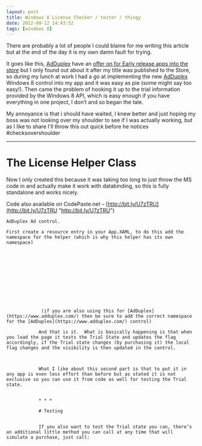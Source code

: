 ```yaml
---
layout: post
title: Windows 8 License Checker / tester / thingy
date: 2012-09-12 14:43:52
tags: [windows 8]
---
```


There are probably a lot of people I could blame for me writing this article but at the end of the day it is my own damn fault for trying.

It goes like this, [AdDuplex](https://www.adduplex.com/) have an [offer on for Early release apps into the store](http://blog.adduplex.com/2012/07/adduplex-for-windows-8-is-here.html) but I only found out about it after my title was published to the Store, so during my lunch at work I had a go at implementing the new [AdDuplex](https://www.adduplex.com/) Windows 8 control into my app and it was easy as pie (some might say too easy!).  Then came the problem of hooking it up to the trial information provided by the Windows 8 API, which is easy enough if you have everything in one project, I don’t and so began the tale.

My annoyance is that i should have waited, I knew better and just hoping my boss was not looking over my shoulder to see if I was actually working, but as I like to share I’ll throw this out quick before he notices #checksovershoulder

* * *

# The License Helper Class

Now I only created this because it was taking too long to just throw the MS code in and actually make it work with databinding, so this is fully standalone and works nicely.

Code also available on CodePaste.net – [http://bit.ly/U7zTRU](http://bit.ly/U7zTRU "http://bit.ly/U7zTRU")

    AdDuplex Ad control.
    
    First create a resource entry in your App.XAML, to do this add the namespace for the helper (which is why this helper has its own namespace)
    
    
    
    
        
        
            
            
                
                
                    
                
                 (if you are also using this for [AdDuplex](https://www.adduplex.com/) then be sure to add the correct namespace for the [AdDuplex](https://www.adduplex.com/) control)
                
                And that is it.  What is basically happening is that when you load the page it tests the Trial State and updates the flag accordingly, if the Trial state changes (by purchasing it) the local flag changes and the visibility is then updated in the control.
                
                
                
                What I like about this second part is that to put it in any app is even less effort than before but as stated it is not exclusive so you can use it from code as well for testing the Trial state.
                
                
                * * *
                
                # Testing
                
                
                If you also want to test the Trial state you can, there’s an additional little method you can call at any time that will simulate a purchase, just call:
                
                
                
                
                    
                
                
            
            
        
        
    
    
    

